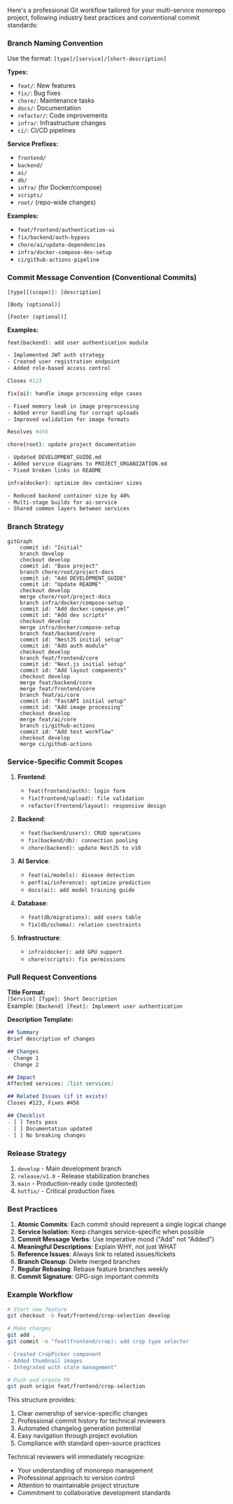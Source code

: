 Here's a professional Git workflow tailored for your multi-service monorepo project, following industry best practices and conventional commit standards:

### Branch Naming Convention

Use the format: `[type]/[service]/[short-description]`

**Types:**

- `feat/`: New features
- `fix/`: Bug fixes
- `chore/`: Maintenance tasks
- `docs/`: Documentation
- `refactor/`: Code improvements
- `infra/`: Infrastructure changes
- `ci/`: CI/CD pipelines

**Service Prefixes:**

- `frontend/`
- `backend/`
- `ai/`
- `db/`
- `infra/` (for Docker/compose)
- `scripts/`
- `root/` (repo-wide changes)

**Examples:**

- `feat/frontend/authentication-ui`
- `fix/backend/auth-bypass`
- `chore/ai/update-dependencies`
- `infra/docker-compose-dev-setup`
- `ci/github-actions-pipeline`

### Commit Message Convention (Conventional Commits)

```
[type][(scope)]: [description]

[Body (optional)]

[Footer (optional)]
```

**Examples:**

```bash
feat(backend): add user authentication module

- Implemented JWT auth strategy
- Created user registration endpoint
- Added role-based access control

Closes #123
```

```bash
fix(ai): handle image processing edge cases

- Fixed memory leak in image preprocessing
- Added error handling for corrupt uploads
- Improved validation for image formats

Resolves #456
```

```bash
chore(root): update project documentation

- Updated DEVELOPMENT_GUIDE.md
- Added service diagrams to PROJECT_ORGANIZATION.md
- Fixed broken links in README
```

```bash
infra(docker): optimize dev container sizes

- Reduced backend container size by 40%
- Multi-stage builds for ai-service
- Shared common layers between services
```

### Branch Strategy

```mermaid
gitGraph
    commit id: "Initial"
    branch develop
    checkout develop
    commit id: "Base project"
    branch chore/root/project-docs
    commit id: "Add DEVELOPMENT_GUIDE"
    commit id: "Update README"
    checkout develop
    merge chore/root/project-docs
    branch infra/docker/compose-setup
    commit id: "Add docker-compose.yml"
    commit id: "Add dev scripts"
    checkout develop
    merge infra/docker/compose-setup
    branch feat/backend/core
    commit id: "NestJS initial setup"
    commit id: "Add auth module"
    checkout develop
    branch feat/frontend/core
    commit id: "Next.js initial setup"
    commit id: "Add layout components"
    checkout develop
    merge feat/backend/core
    merge feat/frontend/core
    branch feat/ai/core
    commit id: "FastAPI initial setup"
    commit id: "Add image processing"
    checkout develop
    merge feat/ai/core
    branch ci/github-actions
    commit id: "Add test workflow"
    checkout develop
    merge ci/github-actions
```

### Service-Specific Commit Scopes

1. **Frontend**:
   - `feat(frontend/auth): login form`
   - `fix(frontend/upload): file validation`
   - `refactor(frontend/layout): responsive design`

2. **Backend**:
   - `feat(backend/users): CRUD operations`
   - `fix(backend/db): connection pooling`
   - `chore(backend): update NestJS to v10`

3. **AI Service**:
   - `feat(ai/models): disease detection`
   - `perf(ai/inference): optimize prediction`
   - `docs(ai): add model training guide`

4. **Database**:
   - `feat(db/migrations): add users table`
   - `fix(db/schema): relation constraints`

5. **Infrastructure**:
   - `infra(docker): add GPU support`
   - `chore(scripts): fix permissions`

### Pull Request Conventions

**Title Format:**  
`[Service] [Type]: Short Description`  
Example: `[Backend] [Feat]: Implement user authentication`

**Description Template:**

```markdown
## Summary
Brief description of changes

## Changes
- Change 1
- Change 2

## Impact
Affected services: [list services]

## Related Issues (if it exists)
Closes #123, Fixes #456

## Checklist
- [ ] Tests pass
- [ ] Documentation updated
- [ ] No breaking changes
```

### Release Strategy

1. `develop` - Main development branch
2. `release/v1.0` - Release stabilization branches
3. `main` - Production-ready code (protected)
4. `hotfix/` - Critical production fixes

### Best Practices

1. **Atomic Commits**: Each commit should represent a single logical change
2. **Service Isolation**: Keep changes service-specific when possible
3. **Commit Message Verbs**: Use imperative mood ("Add" not "Added")
4. **Meaningful Descriptions**: Explain WHY, not just WHAT
5. **Reference Issues**: Always link to related issues/tickets
6. **Branch Cleanup**: Delete merged branches
7. **Regular Rebasing**: Rebase feature branches weekly
8. **Commit Signature**: GPG-sign important commits

### Example Workflow

```bash
# Start new feature
git checkout -b feat/frontend/crop-selection develop

# Make changes
git add .
git commit -m "feat(frontend/crop): add crop type selector

- Created CropPicker component
- Added thumbnail images
- Integrated with state management"

# Push and create PR
git push origin feat/frontend/crop-selection
```

This structure provides:

1. Clear ownership of service-specific changes
2. Professional commit history for technical reviewers
3. Automated changelog generation potential
4. Easy navigation through project evolution
5. Compliance with standard open-source practices

Technical reviewers will immediately recognize:

- Your understanding of monorepo management
- Professional approach to version control
- Attention to maintainable project structure
- Commitment to collaborative development standards
